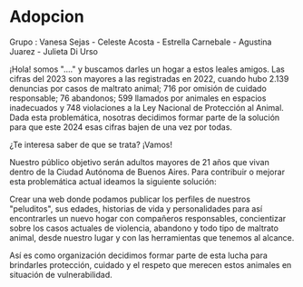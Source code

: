 # Adopcion
Grupo : Vanesa Sejas - Celeste Acosta - Estrella Carnebale - Agustina Juarez - Julieta Di Urso

¡Hola! somos "...." y buscamos darles un hogar a estos leales amigos.
Las cifras del 2023 son mayores a las registradas en 2022, cuando hubo 2.139 denuncias por casos de maltrato animal; 716 por omisión de cuidado responsable; 76 abandonos; 599 llamados por animales en espacios inadecuados y 748 violaciones a la Ley Nacional de Protección al Animal. Dada esta problemática, nosotras decidimos formar parte de la solución para que este 2024 esas cifras bajen de una vez por todas.

¿Te interesa saber de que se trata? ¡Vamos! 

Nuestro público objetivo serán adultos mayores de 21 años que vivan dentro de la Ciudad Autónoma de Buenos Aires. 
Para contribuir o mejorar esta problemática actual ideamos la siguiente solución: 

Crear una web donde podamos publicar los perfiles de nuestros "peluditos", sus edades, historias de vida y personalidades para así encontrarles un nuevo hogar con compañeros responsables, concientizar sobre los casos actuales de violencia, abandono y todo tipo de maltrato animal, desde nuestro lugar y con las herramientas que tenemos al alcance. 

Así es como organización decidimos formar parte de esta lucha para brindarles protección, cuidado y el respeto que merecen estos animales en situación de vulnerabilidad.

